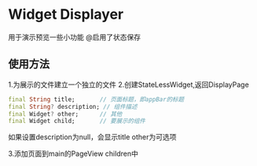 # Widget Displayer

用于演示预览一些小功能
@启用了状态保存

## 使用方法
1.为展示的文件建立一个独立的文件
2.创建StateLessWidget,返回DisplayPage
```dart
final String title;       // 页面标题，即appBar的标题
final String? description; // 组件描述
final Widget? other;      // 其他
final Widget child;       // 要展示的组件
```

如果设置description为null，会显示title
other为可选项

3.添加页面到main的PageView children中
